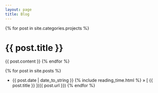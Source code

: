 ```yaml
---
layout: page
title: Blog
---
```


{% for post in site.categories.projects %}
  <h1>{{ post.title }}</h1>
  {{ post.content }}
{% endfor %}

{% for post in site.posts %}
  * {{ post.date | date_to_string }} {% include reading_time.html %} &raquo; [ {{ post.title }} ]({{ post.url }})
{% endfor %}
